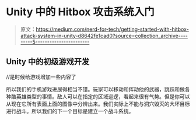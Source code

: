 # Unity 中的 Hitbox 攻击系统入门

> 原文：<https://medium.com/nerd-for-tech/getting-started-with-hitbox-attack-system-in-unity-d8642fe1cad0?source=collection_archive---------5----------------------->

## Unity 中的初级游戏开发

//是时候给游戏增加一些内容了

所以我们的手机游戏进展得相当不错。玩家可以移动和挥动他的武器，跳跃和做各种酷英雄类型的事情。敌人可以在指定的区域巡逻，看起来很有气势。但是你可以从现在它所有表面上面的图像中分辨出来。我们实际上不能与洞穴毁灭的大坏目标进行战斗。所以我们的下一个目标是建立一个战斗系统。